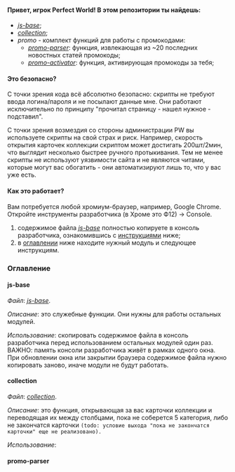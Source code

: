 #### Привет, игрок Perfect World! В этом репозитории ты найдешь:
* [_js-base_](#js-base);
* [_collection_](#collection);
* _promo_ - комплект функций для работы с промокодами:
  * [_promo-parser_](https://github.com/blavonne/perfect_world/blob/main/promo-parser.js 'Извлекатор промокодов'): функция, извлекающая из ~20 последних новостных статей промокоды;
  * [_promo-activator_](https://github.com/blavonne/perfect_world/blob/main/promo-activator.js 'Активатор промокодов'): функция, активирующая промокоды за тебя;
#### Это безопасно?
С точки зрения кода всё абсолютно безопасно: скрипты не требуют ввода логина/пароля и не посылают данные мне. Они работают исключительно по принципу "прочитал страницу - нашел нужное - подставил".

С точки зрения возмездия со стороны администрации PW вы используете скрипты на свой страх и риск. Например, скорость открытия карточек коллекции скриптом может достигать 200шт/2мин, что выглядит несколько быстрее ручного протыкивания. Тем не менее скрипты не используют уязвимости сайта и не являются читами, которые могут вас обогатить - они автоматизируют лишь то, что у вас уже есть.
#### Как это работает?
Вам потребуется любой хромиум-браузер, например, Google Chrome. Откройте инструменты разработчика (в Хроме это Ф12) -> Console.
1. содержимое файла [_js-base_](https://github.com/blavonne/perfect_world/blob/main/js-base.js 'Базовые функции') полностью копируете в консоль разработчика, ознакомившись с [инструкциями](#js-base) ниже;
2. в [оглавлении](#оглавление) ниже находите нужный модуль и следующее инструкциям.
### Оглавление
#### js-base
_Файл_: [_js-base_](https://github.com/blavonne/perfect_world/blob/main/js-base.js 'Базовые функции').

_Описание_: это служебные функции. Они нужны для работы остальных модулей.

_Использование_: скопировать содержимое файла в консоль разработчика перед использованием остальных модулей один раз. ВАЖНО: память консоли разработчика живёт в рамках одного окна. При обновлении окна или закрытии браузера содержимое файла нужно копировать заново, иначе модули не будут работать.
#### collection
_Файл_: [_collection_](https://github.com/blavonne/perfect_world/blob/main/collection.js 'Сбор 5 категории').

_Описание_: это функция, открывающая за вас карточки коллекции и переводящая их между столбцами, пока не соберется 5 категория, либо не закончатся карточки `(todo: условие выхода "пока не закончатся карточки" еще не реализовано).`

_Использование_: 
#### promo-parser

